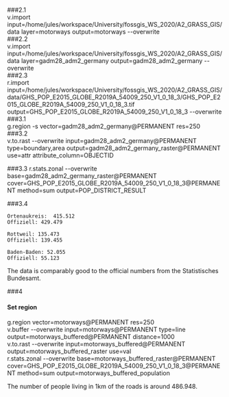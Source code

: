 ###2.1   
v.import input=/home/jules/workspace/University/fossgis_WS_2020/A2_GRASS_GIS/data layer=motorways output=motorways --overwrite   
###2.2   
v.import input=/home/jules/workspace/University/fossgis_WS_2020/A2_GRASS_GIS/data layer=gadm28_adm2_germany output=gadm28_adm2_germany --overwrite   
###2.3   
r.import input=/home/jules/workspace/University/fossgis_WS_2020/A2_GRASS_GIS/data/GHS_POP_E2015_GLOBE_R2019A_54009_250_V1_0_18_3/GHS_POP_E2015_GLOBE_R2019A_54009_250_V1_0_18_3.tif output=GHS_POP_E2015_GLOBE_R2019A_54009_250_V1_0_18_3 --overwrite   
###3.1   
g.region -s vector=gadm28_adm2_germany@PERMANENT res=250                                         
###3.2   
v.to.rast --overwrite input=gadm28_adm2_germany@PERMANENT type=boundary,area output=gadm28_adm2_germany_raster@PERMANENT use=attr attribute_column=OBJECTID

###3.3
r.stats.zonal --overwrite base=gadm28_adm2_germany_raster@PERMANENT cover=GHS_POP_E2015_GLOBE_R2019A_54009_250_V1_0_18_3@PERMANENT method=sum output=POP_DISTRICT_RESULT

###3.4
```
Ortenaukreis:  415.512
Offiziell: 429.479
```

```
Rottweil: 135.473
Offiziell: 139.455
```

```
Baden-Baden: 52.055
Offiziell: 55.123
```
The data is comparably good to the official numbers from the Statistisches Bundesamt.

###4
#### Set region
g.region vector=motorways@PERMANENT res=250                           
v.buffer --overwrite input=motorways@PERMANENT type=line output=motorways_buffered@PERMANENT distance=1000   
v.to.rast --overwrite input=motorways_buffered@PERMANENT output=motorways_buffered_raster use=val   
r.stats.zonal --overwrite base=motorways_buffered_raster@PERMANENT cover=GHS_POP_E2015_GLOBE_R2019A_54009_250_V1_0_18_3@PERMANENT method=sum output=motorways_buffered_population   

The number of people living in 1km of the roads is around 486.948.

